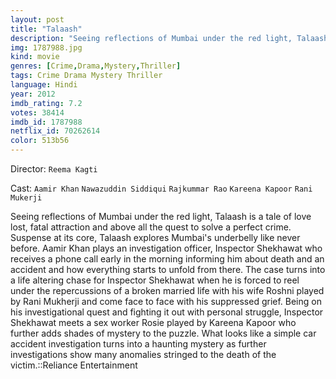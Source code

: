 ```yaml
---
layout: post
title: "Talaash"
description: "Seeing reflections of Mumbai under the red light, Talaash is a tale of love lost, fatal attraction and above all the quest to solve a perfect crime. Suspense at its core, Talaash explores Mumbai's underbelly like never before. Aamir Khan plays an investigation officer, Inspector Shekhawat who receives a phone call early in the morning informing him about death and an accident and how everything starts to unfold from there. The case turns into a life altering chase for Inspector Shekhawat when he is forced to reel under the repercussions of a broken married life with his wife Roshni pl.."
img: 1787988.jpg
kind: movie
genres: [Crime,Drama,Mystery,Thriller]
tags: Crime Drama Mystery Thriller 
language: Hindi
year: 2012
imdb_rating: 7.2
votes: 38414
imdb_id: 1787988
netflix_id: 70262614
color: 513b56
---
```

Director: `Reema Kagti`  

Cast: `Aamir Khan` `Nawazuddin Siddiqui` `Rajkummar Rao` `Kareena Kapoor` `Rani Mukerji` 

Seeing reflections of Mumbai under the red light, Talaash is a tale of love lost, fatal attraction and above all the quest to solve a perfect crime. Suspense at its core, Talaash explores Mumbai's underbelly like never before. Aamir Khan plays an investigation officer, Inspector Shekhawat who receives a phone call early in the morning informing him about death and an accident and how everything starts to unfold from there. The case turns into a life altering chase for Inspector Shekhawat when he is forced to reel under the repercussions of a broken married life with his wife Roshni played by Rani Mukherji and come face to face with his suppressed grief. Being on his investigational quest and fighting it out with personal struggle, Inspector Shekhawat meets a sex worker Rosie played by Kareena Kapoor who further adds shades of mystery to the puzzle. What looks like a simple car accident investigation turns into a haunting mystery as further investigations show many anomalies stringed to the death of the victim.::Reliance Entertainment
